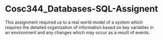 # Cosc344_Databases-SQL-Assignent
This assignment required us to a real world model of a system which requires the detailed organization of information based on key variables in an environment and any changes which may occur as a result of events.
